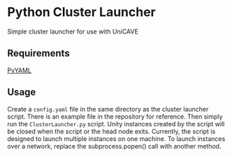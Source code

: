 # Python Cluster Launcher
 Simple cluster launcher for use with UniCAVE

## Requirements
[PyYAML](https://pypi.org/project/PyYAML/)

## Usage
Create a `config.yaml` file in the same directory as the cluster launcher script. There is an example file in the repository for reference. Then simply run the `ClusterLauncher.py` script. Unity instances created by the script will be closed when the script or the head node exits.
Currently, the script is designed to launch multiple instances on one machine. To launch instances over a network, replace the subprocess.popen() call with another method.